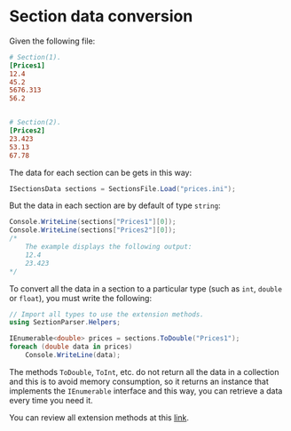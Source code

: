 # Section data conversion

Given the following file:
```ini
# Section(1).
[Prices1]
12.4
45.2
5676.313
56.2


# Section(2).
[Prices2]
23.423
53.13
67.78
```

The data for each section can be gets in this way:
```cs
ISectionsData sections = SectionsFile.Load("prices.ini");
```
But the data in each section are by default of type `string`:
```cs
Console.WriteLine(sections["Prices1"][0]);
Console.WriteLine(sections["Prices2"][0]);
/*
    The example displays the following output:
    12.4
    23.423
*/
```
To convert all the data in a section to a particular type (such as `int`, `double` or `float`), you must write the following:
```cs
// Import all types to use the extension methods.
using SeztionParser.Helpers;

IEnumerable<double> prices = sections.ToDouble("Prices1");
foreach (double data in prices)
    Console.WriteLine(data);
```
The methods `ToDouble`, `ToInt`, etc. do not return all the data in a collection and this is to avoid memory consumption, so it returns an instance that implements the `IEnumerable` interface and this way, you can retrieve a data every time you need it.

You can review all extension methods at this [link](https://mrdave1999.github.io/seztion-parser/api/SeztionParser.Helpers.SectionDataConversion.html).
